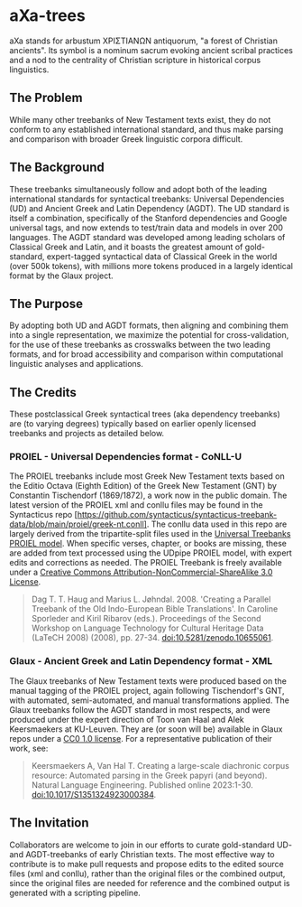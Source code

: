 # aXa-trees
aXa stands for arbustum ΧΡΙΣΤΙΑΝΩΝ antiquorum, "a forest of Christian ancients". Its symbol is a nominum sacrum evoking ancient scribal practices and a nod to the centrality of Christian scripture in historical corpus linguistics.

## The Problem
While many other treebanks of New Testament texts exist, they do not conform to any established international standard, and thus make parsing and comparison with broader Greek linguistic corpora difficult.

## The Background 
These treebanks simultaneously follow and adopt both of the leading international standards for syntactical treebanks: Universal Dependencies (UD) and Ancient Greek and Latin Dependency (AGDT). The UD standard is itself a combination, specifically of the Stanford dependencies and Google universal tags, and now extends to test/train data and models in over 200 languages. The AGDT standard was developed among leading scholars of Classical Greek and Latin, and it boasts the greatest amount of gold-standard, expert-tagged syntactical data of Classical Greek in the world (over 500k tokens), with millions more tokens produced in a largely identical format by the Glaux project.

## The Purpose
By adopting both UD and AGDT formats, then aligning and combining them into a single representation, we maximize the potential for cross-validation, for the use of these treebanks as crosswalks between the two leading formats, and for broad accessibility and comparison within computational linguistic analyses and applications.

## The Credits
These postclassical Greek syntactical trees (aka dependency treebanks) are (to varying degrees) typically based on earlier openly licensed treebanks and projects as detailed below.

### PROIEL - Universal Dependencies format - CoNLL-U
The PROIEL treebanks include most Greek New Testament texts based on the Editio Octava (Eighth Edition) of the Greek New Testament (GNT) by Constantin Tischendorf (1869/1872), a work now in the public domain. The latest version of the PROIEL xml and conllu files may be found in the Syntacticus repo [https://github.com/syntacticus/syntacticus-treebank-data/blob/main/proiel/greek-nt.conll]. The conllu data used in this repo are largely derived from the tripartite-split files used in the [Universal Treebanks PROIEL model]( https://universaldependencies.org/treebanks/grc_proiel/index.html). When specific verses, chapter, or books are missing, these are added from text processed using the UDpipe PROIEL model, with expert edits and corrections as needed. The PROIEL Treebank is freely available under a [Creative Commons Attribution-NonCommercial-ShareAlike 3.0 License](http://creativecommons.org/licenses/by-nc-sa/3.0/us/).

> Dag T. T. Haug and Marius L. Jøhndal. 2008. 'Creating a Parallel Treebank of the Old Indo-European Bible Translations'. In Caroline Sporleder and Kiril Ribarov (eds.). Proceedings of the Second Workshop on Language Technology for Cultural Heritage Data (LaTeCH 2008) (2008), pp. 27-34. [doi:10.5281/zenodo.10655061](https://doi.org/10.5281/zenodo.10655061).

### Glaux - Ancient Greek and Latin Dependency format - XML
The Glaux treebanks of New Testament texts were produced based on the manual tagging of the PROIEL project, again following Tischendorf's GNT, with automated, semi-automated, and manual transformations applied. The Glaux treebanks follow the AGDT standard in most respects, and were produced under the expert direction of Toon van Haal and Alek Keersmaekers at KU-Leuven. They are (or soon will be) available in Glaux repos under a [CC0 1.0 license](https://github.com/perseids-publications/glaux-trees/blob/master/TREEBANK_LICENSE). For a representative publication of their work, see:

> Keersmaekers A, Van Hal T. Creating a large-scale diachronic corpus resource: Automated parsing in the Greek papyri (and beyond). Natural Language Engineering. Published online 2023:1-30. [doi:10.1017/S1351324923000384](https://doi.org/10.1017/S1351324923000384).

## The Invitation
Collaborators are welcome to join in our efforts to curate gold-standard UD- and AGDT-treebanks of early Christian texts. The most effective way to contribute is to make pull requests and propose edits to the edited source files (xml and conllu), rather than the original files or the combined output, since the original files are needed for reference and the combined output is generated with a scripting pipeline.

